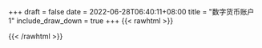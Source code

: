 
+++ 
draft = false
date = 2022-06-28T06:40:11+08:00
title = "数字货币账户 1"
include_draw_down = true
+++
{{< rawhtml >}}
<script type="text/javascript">
    net_value = '43.75%'
    data_x = ['20220513', '20220514', '20220515', '20220516', '20220517', '20220518', '20220519', '20220520', '20220521', '20220522', '20220523', '20220524', '20220525', '20220526', '20220527', '20220528', '20220529', '20220530', '20220531', '20220601', '20220602', '20220603', '20220604', '20220605', '20220606', '20220607', '20220608', '20220609', '20220610', '20220611', '20220612', '20220613', '20220614', '20220615', '20220616', '20220617', '20220618', '20220619', '20220620', '20220621', '20220622', '20220623', '20220624', '20220625', '20220626', '20220627', '20220628']
    data_x_w = []
    data_net_value = [1.02854099232175, 1.06081711806942, 1.05488256559364, 1.05485233631109, 1.0573232165086601, 1.0365974685174801, 1.05752664666353, 1.07422813871263, 1.08112736720974, 1.10230083147638, 1.1116099370718602, 1.12376464235119, 1.12550457911458, 1.12675419231136, 1.1543834578194498, 1.17730808008832, 1.1867271017166898, 1.1863787063788, 1.19613431942423, 1.20154934652636, 1.19377619529102, 1.20158818270077, 1.22954143615578, 1.2431924264585, 1.24396588843494, 1.24022775499108, 1.2951491273133402, 1.3439726550777, 1.3681753216169399, 1.40288347032414, 1.3937474440191, 1.3229500753211298, 1.3247780156451698, 1.34067292153959, 1.32372719653605, 1.3514686648400802, 1.33206563937872, 1.3216998663189, 1.34144253914948, 1.3527884820590201, 1.37824449383322, 1.38524830689363, 1.36178527657094, 1.3714554201486902, 1.35409074030428, 1.4298743452003, 1.43748071969575]
    data_net_value_w = []
    data_draw_down = [0.0, 0.0, 0.5934552475773239, 0.596478175832216, 0.349390156075891, 2.42196495519389, 0.329047140588301, 0.0, 0.0, 0.0, 0.0, 0.0, 0.0, 0.0, 0.0, 0.0, 0.0, 0.034839533788932904, 0.0, 0.0, 0.77731512353385, 0.0, 0.0, 0.0, 0.0, 0.37381334438608704, 0.0, 0.0, 0.0, 0.0, 0.913602630504551, 7.9933395003009, 7.81054546789755, 6.22105487845543, 7.915627378809311, 5.14148054840582, 7.081783094542169, 8.11836040052403, 6.14409311746646, 5.00949882651223, 2.46389764909198, 1.76351634305143, 4.1098193753204, 3.1428050175451596, 4.87927300198632, 0.0, 0.0]
    data_draw_down_w = []
</script>
{{< /rawhtml >}}

